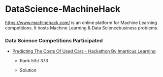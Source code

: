 # DataScience-MachineHack

https://www.machinehack.com/ is an online platform for Machine Learning competitions. It hosts Machine Learning & Data Sciencebusiness problems.



###  Data Science Competitions Participated

- [Predicting The Costs Of Used Cars - Hackathon By Imarticus Learning](https://www.machinehack.com/course/predicting-the-costs-of-used-cars-hackathon-by-imarticus/)

  - Rank 5th/ 373
  
  - Solution
